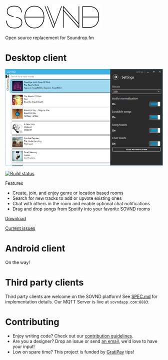 ![Logo](https://raw.githubusercontent.com/GeorgeHahn/SOVND/gh-pages/Logo.png)

Open source replacement for Soundrop.fm

# Desktop client 
![Screenshot](https://raw.githubusercontent.com/GeorgeHahn/SOVND/gh-pages/DesktopScreenshot.png)

[![Build status](https://ci.appveyor.com/api/projects/status/we8gubs49k0jm0n3/branch/master?svg=true)](https://ci.appveyor.com/project/GeorgeHahn/sovnd/branch/master)

Features
 - Create, join, and enjoy genre or location based rooms
 - Search for new tracks to add or upvote existing ones
 - Chat with others in the room and enable optional chat notifications
 - Drag and drop songs from Spotify into your favorite SOVND rooms


[Download](https://github.com/GeorgeHahn/SOVND/releases)

[Current issues](https://github.com/GeorgeHahn/SOVND/issues?q=is%3Aopen+is%3Aissue+milestone%3A%22Beta+3%22)

# Android client
On the way!

# Third party clients
Third party clients are welcome on the SOVND platform! See [SPEC.md](SPEC.md) for implementation details. Our MQTT Server is live at `sovndapp.com:8883`.

# Contributing

- Enjoy writing code? Check out our [contribution guidelines](CONTRIBUTING.md).
- Are you a designer? Drop an issue or send [an email](mailto:george@genericmaker.com), we'd love to have your input!
- Low on spare time? This project is funded by [GratiPay](https://gratipay.com/GeorgeHahn/) tips!

